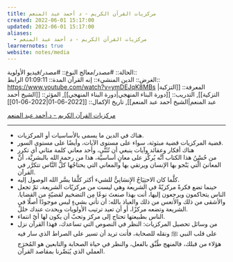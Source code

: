 ```yaml
---
title: مركزيات القرآن الكريم - د أحمد عبد المنعم
created: 2022-06-01 15:17:00
updated: 2022-06-01 15:17:00
aliases:
  - مركزيات القرآن الكريم - د أحمد عبد المنعم
learnernotes: true
website: notes/media
---
```


الحالة:: #مصدر/معالج
النوع:: #مصدر/فيديو
اﻷولوية::  
الغرض:: الدين
المنشيء:: إنه القرآن
المدة:: 01:09:11
الرابط:: <https://www.youtube.com/watch?v=ymDEJqK8MBs>
المعرفة:: [[التزكية|التزكية]],
التدريب:: [[دورة البناء المنهجي|دورة البناء المنهجي]],
المؤثر:: [[الشيخ أحمد عبد المنعم|الشيخ أحمد عبد المنعم]],
تاريخ اﻹكمال:: [[2022-06-01|2022-06-01]]

[مركزيات القرآن الكريم - د.أحمد عبد المنعم](https://www.youtube.com/watch?v=ymDEJqK8MBs)

---

- هناك في الدين ما يسمى بالأساسيات أو المركزيات.
- قضية المركزيات قضية مبثوثة، سواء على مستوى الآيات، وأيضًا على مستوى السور.
- هناك أفكار وعقائد وآيات ينبغي أن تُثَنَّى، وأحد معاني كلمة مثاني أي تكرر
- من حُسْنُ هذا الكتاب أنَّه يُركِّز على معانٍ أساسيَّة، هذا من رحمة الله بالبشريَّة، أنَّ المعانيَ الَّتي يَنْجو بها الإنسان ويرتقي بها والمعاني التي يحتاجُها كلُّ النَّاس تتكرَّر في القرآن.
- كلَّما كان الاحتِيَاجُ الإِنسَانِيُّ للشيء أكثر كلَّمَا يسَّر الله الوصول إليه.
- حينما تضع فكرةً مركزيّةً في الشريعة وهي ليست من مركزيّات الشريعة، ثمّ تجعل الناس يتحاكمون ويرجعون إليها، أنت بهذا صنعتَ نوعًا مِن التضخيم لقضيّةٍ من القضايا. والأشقى من ذلك والأتعس من ذلك والعياذ بالله: أن تأتي بشيءٍ ليس موجودًا أصلًا في الشريعة وتضعه مركزًا، أو أن تعيد ترتيب الأولويات ويحدث عندك خللٌ.
- الناس بطبيعتها تحتاج إلى مركز وتحبّ أن يكون لها أيّ انتماء.
- من وسائل تحصيل المركزيات: النظر في النصوص التي تساعدك، فهذا القرآن نزل على قلب النبي ﷺ ونقله للصحابة، فأنت تريد أن تسير على الصراط الذي سار فيه هؤلاء من قبلك، فالمنهج طُبِّق بالفعل، والنظر في حياة الصحابة والتابعين هو المُخرَج العملي الذي يُبَصِّرنا بمقاصد القرآن.
